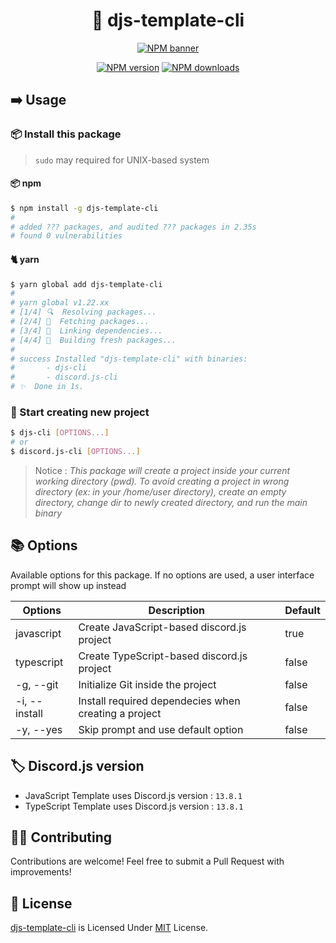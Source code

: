 <div align="center">

# 🤖 djs-template-cli

[![NPM banner](https://nodei.co/npm/djs-template-cli.png?downloads=true&stars=true)](https://npmjs.com/package/djs-template-cli)

[![NPM version](https://img.shields.io/npm/v/djs-template-cli?maxAge=3600)](https://npmjs.com/package/djs-template-cli) [![NPM downloads](https://img.shields.io/npm/dt/djs-template-cli?maxAge=3600)](https://npmjs.com/package/djs-template-cli)

</div>

## ➡️ Usage

### 📦 Install this package

> `sudo` may required for UNIX-based system

#### 📦 npm

```bash
$ npm install -g djs-template-cli
#
# added ??? packages, and audited ??? packages in 2.35s
# found 0 vulnerabilities
```

#### 🐈 yarn

```bash
$ yarn global add djs-template-cli
#
# yarn global v1.22.xx
# [1/4] 🔍  Resolving packages...
# [2/4] 🚚  Fetching packages...
# [3/4] 🔗  Linking dependencies...
# [4/4] 🔨  Building fresh packages...
#
# success Installed "djs-template-cli" with binaries:
#       - djs-cli
#       - discord.js-cli
# ✨  Done in 1s.
```

### 🏃 Start creating new project

```sh
$ djs-cli [OPTIONS...]
# or
$ discord.js-cli [OPTIONS...]
```

> Notice : _This package will create a project inside your current working directory (pwd). To avoid creating a project in wrong directory (ex: in your /home/user directory), create an empty directory, change dir to newly created directory, and run the main binary_

## 📚 Options

Available options for this package. If no options are used, a user interface prompt will show up instead

| Options       | Description                                          | Default |
| ------------- | ---------------------------------------------------- | ------- |
| javascript    | Create JavaScript-based discord.js project           | true    |
| typescript    | Create TypeScript-based discord.js project           | false   |
| -g, --git     | Initialize Git inside the project                    | false   |
| -i, --install | Install required dependecies when creating a project | false   |
| -y, --yes     | Skip prompt and use default option                   | false   |

## 🏷️ Discord.js version

-   JavaScript Template uses Discord.js version : `13.8.1`
-   TypeScript Template uses Discord.js version : `13.8.1`

## 👨‍💻 Contributing

Contributions are welcome! Feel free to submit a Pull Request with improvements!

## 🧾 License

[djs-template-cli](https://npmjs.com/package/djs-template-cli) is Licensed Under [MIT](./LICENSE) License.
